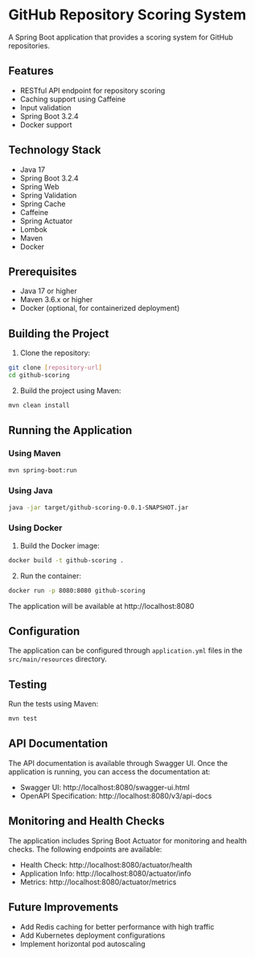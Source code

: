 # GitHub Repository Scoring System

A Spring Boot application that provides a scoring system for GitHub repositories.

## Features

- RESTful API endpoint for repository scoring
- Caching support using Caffeine
- Input validation
- Spring Boot 3.2.4
- Docker support

## Technology Stack

- Java 17
- Spring Boot 3.2.4
- Spring Web
- Spring Validation
- Spring Cache
- Caffeine 
- Spring Actuator
- Lombok
- Maven
- Docker

## Prerequisites

- Java 17 or higher
- Maven 3.6.x or higher
- Docker (optional, for containerized deployment)

## Building the Project

1. Clone the repository:
```bash
git clone [repository-url]
cd github-scoring
```

2. Build the project using Maven:
```bash
mvn clean install
```

## Running the Application

### Using Maven
```bash
mvn spring-boot:run
```

### Using Java
```bash
java -jar target/github-scoring-0.0.1-SNAPSHOT.jar
```

### Using Docker
1. Build the Docker image:
```bash
docker build -t github-scoring .
```

2. Run the container:
```bash
docker run -p 8080:8080 github-scoring
```

The application will be available at http://localhost:8080

## Configuration

The application can be configured through `application.yml` files in the `src/main/resources` directory.

## Testing

Run the tests using Maven:
```bash
mvn test
```

## API Documentation

The API documentation is available through Swagger UI. Once the application is running, you can access the documentation at:

- Swagger UI: http://localhost:8080/swagger-ui.html
- OpenAPI Specification: http://localhost:8080/v3/api-docs

## Monitoring and Health Checks

The application includes Spring Boot Actuator for monitoring and health checks. The following endpoints are available:

- Health Check: http://localhost:8080/actuator/health
- Application Info: http://localhost:8080/actuator/info
- Metrics: http://localhost:8080/actuator/metrics

## Future Improvements

- Add Redis caching for better performance with high traffic
- Add Kubernetes deployment configurations
- Implement horizontal pod autoscaling
